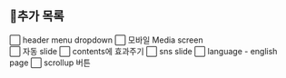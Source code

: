 ## 📝추가 목록

⬜ header menu dropdown
⬜ 모바일 Media screen  
⬜ 자동 slide
⬜ contents에 효과주기
⬜ sns slide
⬜ language - english page
⬜ scrollup 버튼

